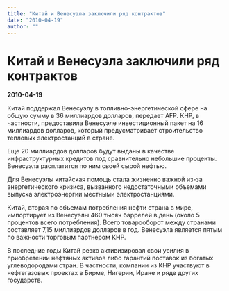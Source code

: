 ```yaml
---
title: "Китай и Венесуэла заключили ряд контрактов"
date: "2010-04-19"
author: ""
---
```


# Китай и Венесуэла заключили ряд контрактов

**2010-04-19** 

Китай поддержал Венесуэлу в топливно-энергетической сфере на общую сумму в 36 миллиардов долларов, передает AFP. КНР, в частности, предоставила Венесуэле инвестиционный пакет на 16 миллиардов долларов, который предусматривает строительство тепловых электростанций в стране.

Еще 20 миллиардов долларов будут выданы в качестве инфраструктурных кредитов под сравнительно небольшие проценты. Венесуэла расплатится по ним своей сырой нефтью.

Для Венесуэлы китайская помощь стала жизненно важной из-за энергетического кризиса, вызванного недостаточными объемами выпуска электроэнергии местными электростанциями.

Китай, вторая по объемам потребления нефти страна в мире, импортирует из Венесуэлы 460 тысяч баррелей в день (около 5 процентов всего потребления). Всего товарооборот между странами составляет 7,15 миллиардов долларов в год. Венесуэла является пятым по важности торговым партнером КНР.

В последние годы Китай резко активизировал свои усилия в приобретении нефтяных активов либо гарантий поставок из богатых углеводородами стран. В частности, компании из КНР участвуют в нефтегазовых проектах в Бирме, Нигерии, Иране и ряде других государств.